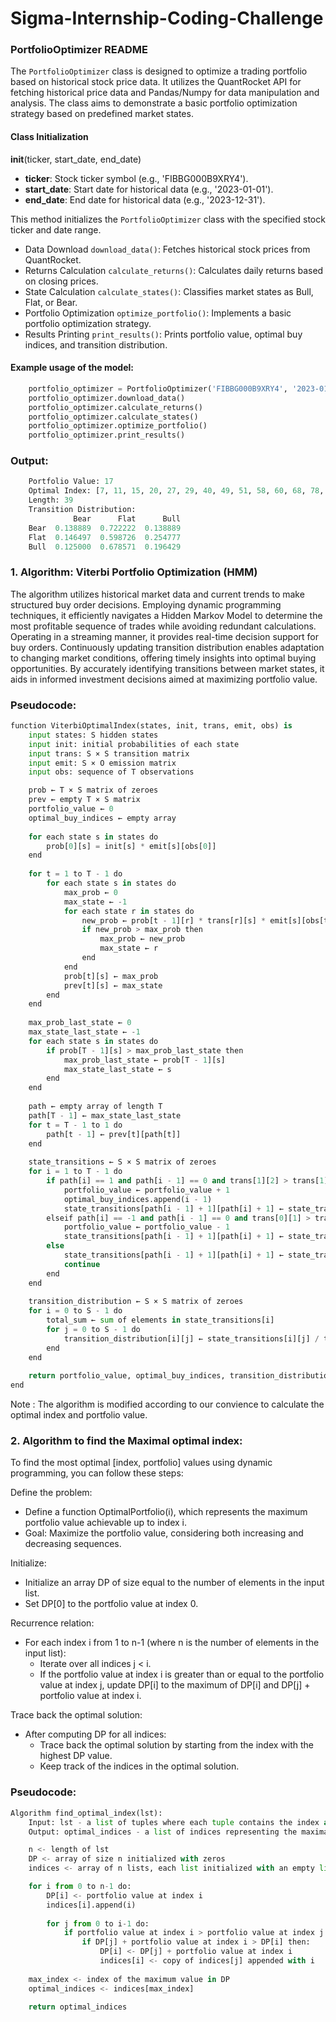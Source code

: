 # Sigma-Internship-Coding-Challenge

### PortfolioOptimizer README

The `PortfolioOptimizer` class is designed to optimize a trading portfolio based on historical stock price data. It utilizes the QuantRocket API for fetching historical price data and Pandas/Numpy for data manipulation and analysis. The class aims to demonstrate a basic portfolio optimization strategy based on predefined market states.

#### Class Initialization

__init__(ticker, start_date, end_date)

- **ticker**: Stock ticker symbol (e.g., 'FIBBG000B9XRY4').
- **start_date**: Start date for historical data (e.g., '2023-01-01').
- **end_date**: End date for historical data (e.g., '2023-12-31').

This method initializes the `PortfolioOptimizer` class with the specified stock ticker and date range.

- Data Download `download_data()`: Fetches historical stock prices from QuantRocket.
- Returns Calculation `calculate_returns()`: Calculates daily returns based on closing prices.
- State Calculation `calculate_states()`: Classifies market states as Bull, Flat, or Bear.
- Portfolio Optimization `optimize_portfolio()`: Implements a basic portfolio optimization strategy.
- Results Printing `print_results()`: Prints portfolio value, optimal buy indices, and transition distribution.

#### Example usage of the model:

```python
    portfolio_optimizer = PortfolioOptimizer('FIBBG000B9XRY4', '2023-01-01', '2023-12-31')
    portfolio_optimizer.download_data()
    portfolio_optimizer.calculate_returns()
    portfolio_optimizer.calculate_states()
    portfolio_optimizer.optimize_portfolio()
    portfolio_optimizer.print_results()
```

### Output:

```python
    Portfolio Value: 17
    Optimal Index: [7, 11, 15, 20, 27, 29, 40, 49, 51, 58, 60, 68, 78, 84, 87, 93, 99, 102, 107, 109, 112, 116, 119, 122, 132, 141, 159, 163, 176, 186, 190, 206, 208, 211, 215, 217, 231, 233, 237]
    Length: 39
    Transition Distribution:
              Bear      Flat      Bull
    Bear  0.138889  0.722222  0.138889
    Flat  0.146497  0.598726  0.254777
    Bull  0.125000  0.678571  0.196429
```

### 1. Algorithm: Viterbi Portfolio Optimization (HMM)

The algorithm utilizes historical market data and current trends to make structured buy order decisions. Employing dynamic programming techniques, it efficiently navigates a Hidden Markov Model to determine the most profitable sequence of trades while avoiding redundant calculations. Operating in a streaming manner, it provides real-time decision support for buy orders. Continuously updating transition distribution enables adaptation to changing market conditions, offering timely insights into optimal buying opportunities. By accurately identifying transitions between market states, it aids in informed investment decisions aimed at maximizing portfolio value.

### Pseudocode:

```python
function ViterbiOptimalIndex(states, init, trans, emit, obs) is
    input states: S hidden states
    input init: initial probabilities of each state
    input trans: S × S transition matrix
    input emit: S × O emission matrix
    input obs: sequence of T observations

    prob ← T × S matrix of zeroes
    prev ← empty T × S matrix
    portfolio_value ← 0
    optimal_buy_indices ← empty array
    
    for each state s in states do
        prob[0][s] = init[s] * emit[s][obs[0]]
    end
    
    for t = 1 to T - 1 do
        for each state s in states do
            max_prob ← 0
            max_state ← -1
            for each state r in states do
                new_prob ← prob[t - 1][r] * trans[r][s] * emit[s][obs[t]]
                if new_prob > max_prob then
                    max_prob ← new_prob
                    max_state ← r
                end
            end
            prob[t][s] ← max_prob
            prev[t][s] ← max_state
        end
    end
    
    max_prob_last_state ← 0
    max_state_last_state ← -1
    for each state s in states do
        if prob[T - 1][s] > max_prob_last_state then
            max_prob_last_state ← prob[T - 1][s]
            max_state_last_state ← s
        end
    end
    
    path ← empty array of length T
    path[T - 1] ← max_state_last_state
    for t = T - 1 to 1 do
        path[t - 1] ← prev[t][path[t]]
    end
    
    state_transitions ← S × S matrix of zeroes
    for i = 1 to T - 1 do
        if path[i] == 1 and path[i - 1] == 0 and trans[1][2] > trans[1][0] then
            portfolio_value ← portfolio_value + 1
            optimal_buy_indices.append(i - 1)
            state_transitions[path[i - 1] + 1][path[i] + 1] ← state_transitions[path[i - 1] + 1][path[i] + 1] + 1
        elseif path[i] == -1 and path[i - 1] == 0 and trans[0][1] > trans[0][2] then
            portfolio_value ← portfolio_value - 1
            state_transitions[path[i - 1] + 1][path[i] + 1] ← state_transitions[path[i - 1] + 1][path[i] + 1] + 1
        else
            state_transitions[path[i - 1] + 1][path[i] + 1] ← state_transitions[path[i - 1] + 1][path[i] + 1] + 1
            continue
        end
    end
    
    transition_distribution ← S × S matrix of zeroes
    for i = 0 to S - 1 do
        total_sum ← sum of elements in state_transitions[i]
        for j = 0 to S - 1 do
            transition_distribution[i][j] ← state_transitions[i][j] / total_sum
        end
    end
    
    return portfolio_value, optimal_buy_indices, transition_distribution
end
```
Note : The algorithm is modified according to our convience to calculate the optimal index and portfolio value.

### 2. Algorithm to find the Maximal optimal index:

To find the most optimal [index, portfolio] values using dynamic programming, you can follow these steps:

Define the problem:
- Define a function OptimalPortfolio(i), which represents the maximum portfolio value achievable up to index i.
- Goal: Maximize the portfolio value, considering both increasing and decreasing sequences.

Initialize:
- Initialize an array DP of size equal to the number of elements in the input list.
- Set DP[0] to the portfolio value at index 0.

Recurrence relation:
- For each index i from 1 to n-1 (where n is the number of elements in the input list):
  - Iterate over all indices j < i.
  - If the portfolio value at index i is greater than or equal to the portfolio value at index j, update DP[i] to the maximum of DP[i] and DP[j] + portfolio value at index i.

Trace back the optimal solution:
- After computing DP for all indices:
  - Trace back the optimal solution by starting from the index with the highest DP value.
  - Keep track of the indices in the optimal solution.

### Pseudocode:
```python
Algorithm find_optimal_index(lst):
    Input: lst - a list of tuples where each tuple contains the index and the portfolio value
    Output: optimal_indices - a list of indices representing the maximal optimal index

    n <- length of lst
    DP <- array of size n initialized with zeros
    indices <- array of n lists, each list initialized with an empty list

    for i from 0 to n-1 do:
        DP[i] <- portfolio value at index i
        indices[i].append(i)
        
        for j from 0 to i-1 do:
            if portfolio value at index i > portfolio value at index j then:
                if DP[j] + portfolio value at index i > DP[i] then:
                    DP[i] <- DP[j] + portfolio value at index i
                    indices[i] <- copy of indices[j] appended with i
    
    max_index <- index of the maximum value in DP
    optimal_indices <- indices[max_index]
    
    return optimal_indices
```
